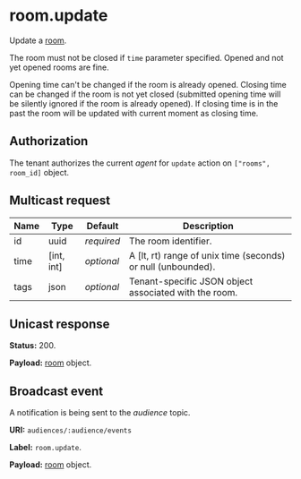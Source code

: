 # room.update

Update a [room](../room.md#room).

The room must not be closed if `time` parameter specified. Opened and not yet opened rooms are fine.

Opening time can't be changed if the room is already opened.
Closing time can be changed if the room is not yet closed (submitted opening time will be silently ignored if the room is already opened).
If closing time is in the past the room will be updated with current moment as closing time.

## Authorization

The tenant authorizes the current _agent_ for `update` action on `["rooms", room_id]` object.

## Multicast request

Name | Type       | Default    | Description
-----| ---------- | ---------- | ------------------------------------------------------------
id   | uuid       | _required_ | The room identifier.
time | [int, int] | _optional_ | A [lt, rt) range of unix time (seconds) or null (unbounded).
tags | json       | _optional_ | Tenant-specific JSON object associated with the room.

## Unicast response

**Status:** 200.

**Payload:** [room](../room.md#room) object.

## Broadcast event

A notification is being sent to the _audience_ topic.

**URI:** `audiences/:audience/events`

**Label:** `room.update`.

**Payload:** [room](../room.md#room) object.
